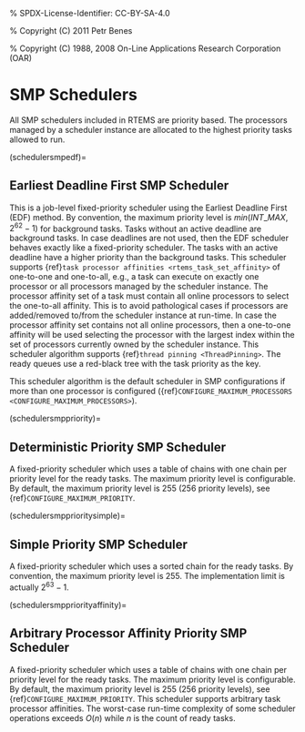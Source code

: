 % SPDX-License-Identifier: CC-BY-SA-4.0

% Copyright (C) 2011 Petr Benes

% Copyright (C) 1988, 2008 On-Line Applications Research Corporation (OAR)

# SMP Schedulers

All SMP schedulers included in RTEMS are priority based. The processors
managed by a scheduler instance are allocated to the highest priority tasks
allowed to run.

(schedulersmpedf)=

## Earliest Deadline First SMP Scheduler

This is a job-level fixed-priority scheduler using the Earliest Deadline First
(EDF) method. By convention, the maximum priority level is
$min(INT\_MAX, 2^{62} - 1)$ for background tasks. Tasks without an
active deadline are background tasks. In case deadlines are not used, then the
EDF scheduler behaves exactly like a fixed-priority scheduler. The tasks with
an active deadline have a higher priority than the background tasks. This
scheduler supports {ref}`task processor affinities <rtems_task_set_affinity>`
of one-to-one and one-to-all, e.g., a task can execute on exactly one processor
or all processors managed by the scheduler instance. The processor affinity
set of a task must contain all online processors to select the one-to-all
affinity. This is to avoid pathological cases if processors are added/removed
to/from the scheduler instance at run-time. In case the processor affinity set
contains not all online processors, then a one-to-one affinity will be used
selecting the processor with the largest index within the set of processors
currently owned by the scheduler instance. This scheduler algorithm supports
{ref}`thread pinning <ThreadPinning>`. The ready queues use a red-black tree
with the task priority as the key.

This scheduler algorithm is the default scheduler in SMP configurations if more
than one processor is configured ({ref}`CONFIGURE_MAXIMUM_PROCESSORS <CONFIGURE_MAXIMUM_PROCESSORS>`).

(schedulersmppriority)=

## Deterministic Priority SMP Scheduler

A fixed-priority scheduler which uses a table of chains with one chain per
priority level for the ready tasks. The maximum priority level is
configurable. By default, the maximum priority level is 255 (256 priority
levels), see {ref}`CONFIGURE_MAXIMUM_PRIORITY`.

(schedulersmpprioritysimple)=

## Simple Priority SMP Scheduler

A fixed-priority scheduler which uses a sorted chain for the ready tasks. By
convention, the maximum priority level is 255. The implementation limit is
actually $2^{63} - 1$.

(schedulersmppriorityaffinity)=

## Arbitrary Processor Affinity Priority SMP Scheduler

A fixed-priority scheduler which uses a table of chains with one chain per
priority level for the ready tasks. The maximum priority level is
configurable. By default, the maximum priority level is 255 (256 priority
levels), see {ref}`CONFIGURE_MAXIMUM_PRIORITY`. This scheduler supports
arbitrary task processor affinities. The worst-case run-time complexity of
some scheduler operations exceeds $O(n)$ while $n$ is the count of
ready tasks.
